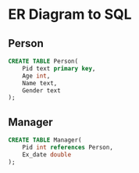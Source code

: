 # ER Diagram to SQL

## Person

```sql
CREATE TABLE Person(
    Pid text primary key,
    Age int,
    Name text,
    Gender text
);
```

## Manager

```sql
CREATE TABLE Manager(
    Pid int references Person,
    Ex_date double
);
```
